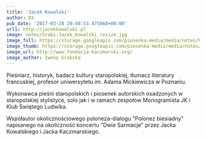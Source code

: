 ```yaml
---
title: 'Jacek Kowalski'
author: DX
pub_date: '2017-03-28 20:40:53.475868+00:00'
url1: http://jacekkowalski.pl
image: notes/Grabi-Jacek_Kowalski_resize.jpg
image_full: https://storage.googleapis.com/piosenka-media/media/notes/Grabi-Jacek_Kowalski_resize.jpg
image_thumb: https://storage.googleapis.com/piosenka-media/media/notes/Grabi-Jacek_Kowalski_resize.jpg.0x300_q85_upscale.jpg
image_url: http://www.fundacja-kaczmarski.org/
image_author: Iwona Grabska
---
```


Pieśniarz, historyk, badacz kultury staropolskiej, tłumacz literatury francuskiej, profesor uniwersytetu im. Adama Mickiewicza w Poznaniu.

Wykonawca pieśni staropolskich i piosenek autorskich osadzonych w staropolskiej stylistyce, solo jak i w ramach zespołów Monogramista JK i Klub Świętego Ludwika.

Współautor okolicznościowego poloneza\-dialogu "Polonez biesiadny" napisanego na okoliczność koncertu "Dwie Sarmacje" przez Jacka Kowalskiego i Jacka Kaczmarskiego.